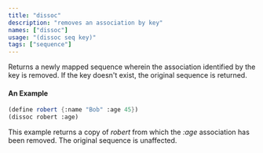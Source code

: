 ```yaml
---
title: "dissoc"
description: "removes an association by key"
names: ["dissoc"]
usage: "(dissoc seq key)"
tags: ["sequence"]
---
```


Returns a newly mapped sequence wherein the association identified by the key is removed. If the key doesn't exist, the original sequence is returned.

#### An Example

```scheme
(define robert {:name "Bob" :age 45})
(dissoc robert :age)
```

This example returns a copy of _robert_ from which the _:age_ association has been removed. The original sequence is unaffected.
